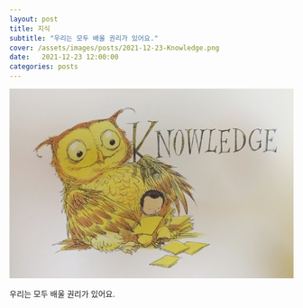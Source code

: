 ```yaml
---
layout: post
title: 지식
subtitle: "우리는 모두 배울 권리가 있어요."
cover: /assets/images/posts/2021-12-23-Knowledge.png
date:   2021-12-23 12:00:00
categories: posts
---
```


![Knowledge](/assets/images/posts/2021-12-23-Knowledge.png)

우리는 모두 배울 권리가 있어요.
